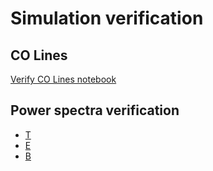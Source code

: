 # Simulation verification

## CO Lines

[Verify CO Lines notebook](verify_CO.ipynb)

## Power spectra verification
* [T](https://nbviewer.org/gist/zonca/d2d8ca1462734d17f027dfd016d032cf)
* [E](https://nbviewer.org/gist/zonca/b7dba6c1cf64a3a56fed39bb6b6b9d6d)
* [B](https://nbviewer.org/gist/zonca/5e522cf71ace7447ed41caf30f2d6f90)
